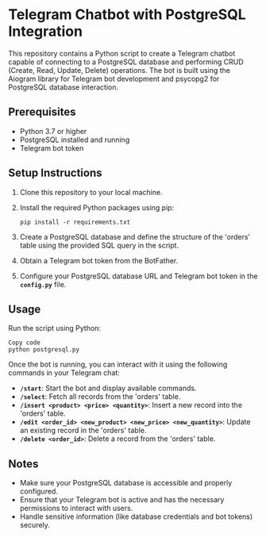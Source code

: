 # **Telegram Chatbot with PostgreSQL Integration**

This repository contains a Python script to create a Telegram chatbot capable of connecting to a PostgreSQL database and performing CRUD (Create, Read, Update, Delete) operations. The bot is built using the Aiogram library for Telegram bot development and psycopg2 for PostgreSQL database interaction.

## **Prerequisites**

- Python 3.7 or higher
- PostgreSQL installed and running
- Telegram bot token

## **Setup Instructions**

1. Clone this repository to your local machine.
2. Install the required Python packages using pip:
    
    ```
    pip install -r requirements.txt
    ```
    
3. Create a PostgreSQL database and define the structure of the 'orders' table using the provided SQL query in the script.
4. Obtain a Telegram bot token from the BotFather.
5. Configure your PostgreSQL database URL and Telegram bot token in the **`config.py`** file.

## **Usage**

Run the script using Python:

```
Copy code
python postgresql.py
```

Once the bot is running, you can interact with it using the following commands in your Telegram chat:

- **`/start`**: Start the bot and display available commands.
- **`/select`**: Fetch all records from the 'orders' table.
- **`/insert <product> <price> <quantity>`**: Insert a new record into the 'orders' table.
- **`/edit <order_id> <new_product> <new_price> <new_quantity>`**: Update an existing record in the 'orders' table.
- **`/delete <order_id>`**: Delete a record from the 'orders' table.

## **Notes**

- Make sure your PostgreSQL database is accessible and properly configured.
- Ensure that your Telegram bot is active and has the necessary permissions to interact with users.
- Handle sensitive information (like database credentials and bot tokens) securely.